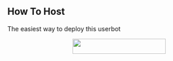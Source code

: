 ## How To Host
The easiest way to deploy this userbot
<p align="center"><a href="https://heroku.com/deploy?template=https://github.com/pepek67/OCR/tree/master"> <img src="https://img.shields.io/badge/Deploy%20To%20Heroku-blueviolet?style=for-the-badge&logo=heroku" width="210" height="34.45"/></a></p>

